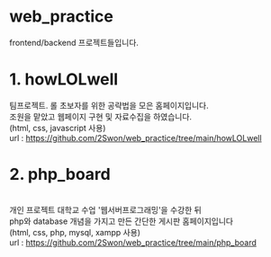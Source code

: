 # web_practice
frontend/backend 프로젝트들입니다.

# 1. howLOLwell
팀프로젝트. 롤 초보자를 위한 공략법을 모은 홈페이지입니다. 
<br>조원을 맡았고 웹페이지 구현 및 자료수집을 하였습니다.
<br>(html, css, javascript 사용)
<br>url : https://github.com/2Swon/web_practice/tree/main/howLOLwell
# 2. php_board
<br>개인 프로젝트 대학교 수업 '웹서버프로그래밍'을 수강한 뒤 
<br>php와 database 개념을 가지고 만든 간단한 게시판 홈페이지입니다 
<br>(html, css, php, mysql, xampp 사용)
<br>url : https://github.com/2Swon/web_practice/tree/main/php_board
